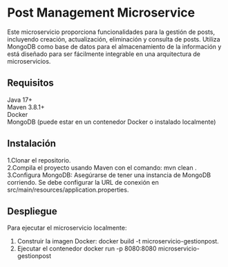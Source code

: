 # Post Management Microservice
Este microservicio proporciona funcionalidades para la gestión de posts, incluyendo creación, actualización, eliminación y consulta de posts. Utiliza MongoDB como base de datos para el almacenamiento de la información y está diseñado para ser fácilmente integrable en una arquitectura de microservicios.
## Requisitos
Java 17+  
Maven 3.8.1+  
Docker  
MongoDB (puede estar en un contenedor Docker o instalado localmente)  
## Instalación 
1.Clonar el repositorio.   
2.Compila el proyecto usando Maven con el comando: mvn clean .  
3.Configura MongoDB: Asegúrarse de tener una instancia de MongoDB corriendo. Se debe configurar la URL de conexión en src/main/resources/application.properties.  
## Despliegue
Para ejecutar el microservicio localmente:
1. Construir la imagen Docker:
docker build -t microservicio-gestionpost.
2. Ejecutar el contenedor
   docker run -p 8080:8080 microservicio-gestionpost




